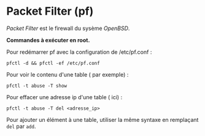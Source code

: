 # Packet Filter (pf)

*Packet Filter* est le firewall du sysème *OpenBSD*.

**Commandes à exécuter en root.**

Pour redémarrer pf avec la configuration de /etc/pf.conf :
```
pfctl -d && pfctl -ef /etc/pf.conf
```

Pour voir le contenu d'une table (<abuse> par exemple) :
```
pfctl -t abuse -T show
```

Pour effacer une adresse ip d'une table (<abuse> ici) :
```
pfctl -t abuse -T del <adresse_ip>
```

Pour ajouter un élément à une table, utiliser la même syntaxe en remplaçant
`del` par `add`.
